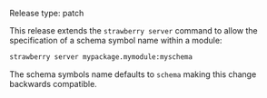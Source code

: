 Release type: patch

This release extends the `strawberry server` command to allow the specification
of a schema symbol name within a module:

```sh
strawberry server mypackage.mymodule:myschema
```

The schema symbols name defaults to `schema` making this change backwards compatible.
